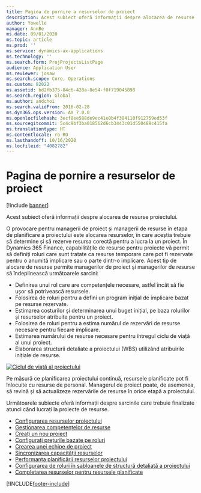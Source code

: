 ```yaml
---
title: Pagina de pornire a resurselor de proiect
description: Acest subiect oferă informații despre alocarea de resurse proiectului.
author: Yowelle
manager: AnnBe
ms.date: 09/01/2020
ms.topic: article
ms.prod: ''
ms.service: dynamics-ax-applications
ms.technology: ''
ms.search.form: ProjProjectsListPage
audience: Application User
ms.reviewer: josaw
ms.search.scope: Core, Operations
ms.custom: 82022
ms.assetid: bd2fb375-84c6-428a-8e54-f0f719045898
ms.search.region: Global
ms.author: andchoi
ms.search.validFrom: 2016-02-28
ms.dyn365.ops.version: AX 7.0.0
ms.openlocfilehash: 3ecf8ee588de9ec41e0b4f384110f912759ed53f
ms.sourcegitcommit: 5c4c9bf3ba018562d6cb3443c01d550489c415fa
ms.translationtype: HT
ms.contentlocale: ro-RO
ms.lasthandoff: 10/16/2020
ms.locfileid: "4082782"
---
```

# <a name="project-resourcing-home-page"></a>Pagina de pornire a resurselor de proiect

[!include [banner](../includes/banner.md)]

Acest subiect oferă informații despre alocarea de resurse proiectului.

O provocare pentru managerii de proiect și managerii de resurse în etapa de planificare a proiectului este alocarea resurselor, în care aceștia trebuie să determine și să rezerve resursa corectă pentru a lucra la un proiect. În Dynamics 365 Finance, capabilitățile de resurse pentru proiecte vă permit să definiți roluri care sunt tratate ca resurse temporare care pot fi rezervate pentru o anumită implicare sau o parte dintr-o implicare. Acest tip de alocare de resurse permite managerilor de proiect și managerilor de resurse să îndeplinească următoarele sarcini:

- Definirea unui rol care are competențele necesare, astfel încât să fie ușor să potrivească resursele.
- Folosirea de roluri pentru a defini un program inițial de implicare bazat pe resurse rezervate.
- Estimarea costurilor și determinarea unui buget inițial, pe baza rolurilor și resurselor atribuite pentru un proiect.
- Folosirea de roluri pentru a estima numărul de rezervări de resurse necesare pentru fiecare implicare.
- Estimarea numărului de resurse necesare pentru întregul ciclu de viață al unui proiect.
- Elaborarea structurii detaliate a proiectului (WBS) utilizând atribuirile inițiale de resurse.

[![Ciclul de viață al proiectului](./media/projectresourcing02-1024x812.jpg)](./media/projectresourcing02.jpg)

Pe măsură ce planificarea proiectului continuă, resursele planificate pot fi înlocuite cu resurse de personal. Managerul de proiect poate, de asemenea, să revină și să actualizeze rezervările de resurse în orice etapă a proiectului.

Următoarele subiecte oferă informații despre sarcinile care trebuie finalizate atunci când lucrați la proiecte de resurse.

- [Configurarea resurselor proiectului](set-up-project-resources.md)
- [Gestionarea competențelor de resurse](manage-resource-competencies.md)
- [Creați un nou proiect](create-new-project.md)
- [Configurați prețurile bazate pe roluri](set-up-role-based-pricing.md)
- [Crearea unei echipe de proiect](create-project-team.md)
- [Sincronizarea capacității resurselor](synchronize-resource-capacity.md)
- [Performanța planificării resurselor proiectului](project-scheduling-performance.md)
- [Configurarea de roluri în șabloanele de structură detaliată a proiectului](set-up-roles-wbs-template.md)
- [Completarea resurselor pentru resursele planificate](resource-fulfillment-planned-resources.md)


[!INCLUDE[footer-include](../includes/footer-banner.md)]